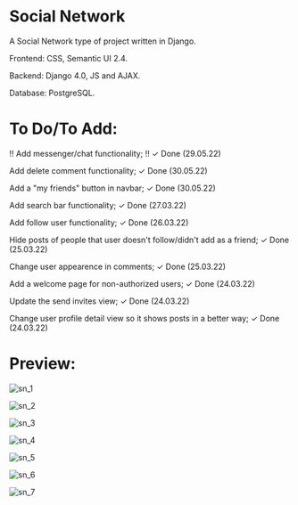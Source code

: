 # Social Network

A Social Network type of project written in Django.

Frontend: CSS, Semantic UI 2.4.

Backend: Django 4.0, JS and AJAX.

Database: PostgreSQL.

# To Do/To Add:

!! Add messenger/chat functionality; !!
✓ Done (29.05.22)

Add delete comment functionality; 
✓ Done (30.05.22)

Add a "my friends" button in navbar;
✓ Done (30.05.22)

Add search bar functionality;
✓ Done (27.03.22)

Add follow user functionality;
✓ Done (26.03.22)

Hide posts of people that user doesn't follow/didn't add as a friend;
✓ Done (25.03.22)

Change user appearence in comments;
✓ Done (25.03.22)

Add a welcome page for non-authorized users;
✓ Done (24.03.22)

Update the send invites view;
✓ Done (24.03.22)

Change user profile detail view so it shows posts in a better way;
✓ Done (24.03.22)

# Preview:

![sn_1](https://user-images.githubusercontent.com/86254474/160279062-78d2e0bd-5fe8-477f-a38d-b383467c6f2b.png)

![sn_2](https://user-images.githubusercontent.com/86254474/160279063-7a22f8b7-5839-48cf-8f47-a2eec225c189.png)

![sn_3](https://user-images.githubusercontent.com/86254474/160279064-9b6923d4-fc6c-4111-a3b4-3570a597eed3.png)

![sn_4](https://user-images.githubusercontent.com/86254474/160279065-e3821c9e-b077-4eb6-bf6b-46d39423a6b2.png)

![sn_5](https://user-images.githubusercontent.com/86254474/160279067-ece9e1b2-c7e4-4d5e-9bec-f29f47bc7510.png)

![sn_6](https://user-images.githubusercontent.com/86254474/160279068-4c0957c9-a7bb-4276-aef9-9f7850c34a1c.png)

![sn_7](https://user-images.githubusercontent.com/86254474/160279071-c454da77-3e21-410b-8227-142ab236f43c.png)
